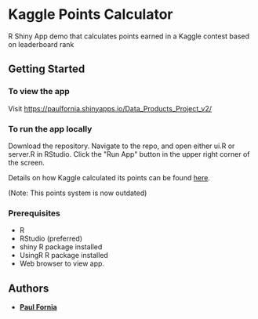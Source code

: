 # Kaggle Points Calculator

R Shiny App demo that calculates points earned in a Kaggle contest based on leaderboard rank

## Getting Started

### To view the app

Visit https://paulfornia.shinyapps.io/Data_Products_Project_v2/

### To run the app locally

Download the repository. Navigate to the repo, and open either ui.R or server.R in RStudio. Click the "Run App" button in the upper right corner of the screen.

Details on how Kaggle calculated its points can be found 
[here](http://blog.kaggle.com/2015/05/13/improved-kaggle-rankings/).

(Note: This points system is now outdated)

### Prerequisites

* R
* RStudio (preferred)
* shiny R package installed
* UsingR R package installed
* Web browser to view app.

## Authors

* [**Paul Fornia**](https://github.com/pfornia)

<!--
## License

TBD

-->